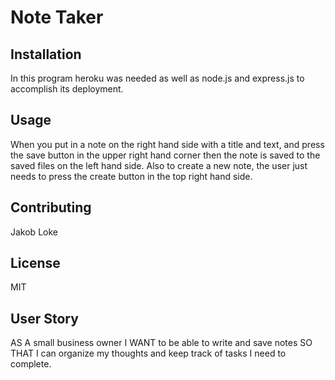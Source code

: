 # Note Taker

## Installation
In this program heroku was needed as well as node.js and express.js to accomplish its deployment.

## Usage
When you put in a note on the right hand side with a title and text, and press the save button in the upper right hand corner then the note is saved to the saved files on the left hand side. Also to create a new note, the user just needs to press the create button in the top right hand side.

## Contributing
Jakob Loke

## License
MIT

## User Story
AS A small business owner
I WANT to be able to write and save notes
SO THAT I can organize my thoughts and keep track of tasks I need to complete.
